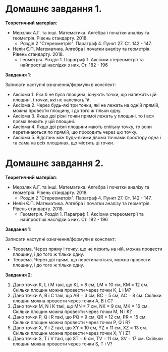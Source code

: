 # Домашнє завдання 1.

**Теоретичний матеріал**:
- Мерзляк А.Г. та інші. Математика. Алгебра і початки аналізу та геометрія. Рівень стандарту. 2018.
    - Розділ 2 "Стереометрія". Параграф 4. Пункт 27. Ст. 142 - 147.
- Нелін Є.П. Математика. Алгебра і початки аналізу та геометрія. Рівень стандарту. 2018.
    - Геометрія. Розділ 1. Параграф 1. Аксіоми стереометрії та найпростіші наслідки з них. Ст. 182 - 196

**Завдання 1**:

Записати наступні означення/формули в конспект:
- Аксіома 1. Яка б не була площина, існують точки, що належать цій площині, і точки, які не належать їй.
- Аксіома 2. Через будь-які три точки, які не лежать на одній прямій, можна провести площину, і до того ж тільки одну.
- Аксіома 3. Якщо дві різні точки прямої лежать у площині, то і вся пряма лежить у цій площині.
- Аксіома 4. Якщо дві різні площини мають спільну точку, то вони перетинаються по прямій, що проходить через цю точку.
- Аксіома 5. Відстань між будь-якими двома точками простору одна і та сама на всіх площинах, що містять ці точки.

# Домашнє завдання 2.

**Теоретичний матеріал**:
- Мерзляк А.Г. та інші. Математика. Алгебра і початки аналізу та геометрія. Рівень стандарту. 2018.
    - Розділ 2 "Стереометрія". Параграф 4. Пункт 27. Ст. 142 - 147.
- Нелін Є.П. Математика. Алгебра і початки аналізу та геометрія. Рівень стандарту. 2018.
    - Геометрія. Розділ 1. Параграф 1. Аксіоми стереометрії та найпростіші наслідки з них. Ст. 182 - 196

**Завдання 1**:

Записати наступні означення/формули в конспект:
- Теорема. Через пряму і точку, що не лежить на ній, можна провести площину, і до того ж тільки одну.
- Теорема. Через дві прямі, що перетинаються, можна провести площину, і до того ж тільки одну.

**Завдання 2**:
1. Дано точки K, L і M такі, що KL = 8 см, LM = 10 см, KM = 12 см. Скільки площин можна провести через точки K, L і M?
2. Дано точки A, B і C такі, що AB = 3 см, BC = 5 см, AC = 8 см. Скільки площин можна провести через точки A, B і C?
3. Дано точки M, N і K такі, що MN = 7 см, NK = 9 см, MK = 16 см. Скільки площин можна провести через точки M, N і K?
4. Дано точки P, Q і R такі, що PQ = 9 см, QR = 12 см, PR = 15 см. Скільки площин можна провести через точки P, Q і R?
5. Дано точки X, Y і Z такі, що XY = 10 см, YZ = 11 см, XZ = 13 см. Скільки площин можна провести через точки X, Y і Z?
6. Дано точки S, T і V такі, що ST = 6 см, TV = 11 см, SV = 17 см. Скільки площин можна провести через точки S, T і V?


